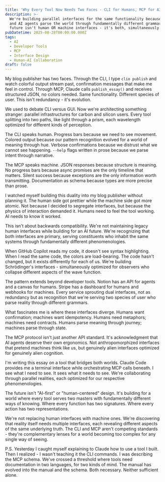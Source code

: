 ```yaml
---
title: 'Why Every Tool Now Needs Two Faces - CLI for Humans, MCP for AI'
description: >-
  We're building parallel interfaces for the same functionality because humans
  and AI agents parse the world through fundamentally different grammars. The
  future isn't human OR machine interfaces - it's both, simultaneously.
pubDatetime: 2025-08-28T00:00:00.000Z
tags:
  - AI
  - Developer Tools
  - MCP
  - Interface Design
  - Human-AI Collaboration
draft: false
---
```


My blog publisher has two faces. Through the CLI, I type `clio publish` and watch colorful output stream past, confirmation messages that make me feel in control. Through MCP, Claude calls `publish_essay()` and receives structured JSON, no colors needed. Same functionality. Different species of user. This isn't redundancy - it's evolution.

We used to debate CLI versus GUI. Now we're architecting something stranger: parallel infrastructures for carbon and silicon users. Every tool splitting into two paths, like light through a prism, each wavelength optimized for different kinds of perception.

The CLI speaks human. Progress bars because we need to see movement. Colored output because our pattern recognition evolved for a world of meaning through hue. Verbose confirmations because we distrust what we cannot see happening. `--help` flags written in prose because we parse intent through narrative.

The MCP speaks machine. JSON responses because structure is meaning. No progress bars because async promises are the only timeline that matters. Silent success because exceptions are the only information worth transmitting. Documentation as schema because types are more precise than prose.

I watched myself building this duality into my blog publisher without planning it. The human side got prettier while the machine side got more atomic. Not because I decided to segregate interfaces, but because the physics of interaction demanded it. Humans need to feel the tool working. AI needs to know it worked.

This isn't about backwards compatibility. We're not maintaining legacy human interfaces while building for an AI future. We're recognizing that both interfaces are primary, serving constituents who inhabit the same systems through fundamentally different phenomenologies.

When GitHub Copilot reads my code, it doesn't see syntax highlighting. When I read the same code, the colors are load-bearing. The code hasn't changed, but it exists differently for each of us. We're building Schrödinger's interfaces - simultaneously optimized for observers who collapse different aspects of the wave function.

The pattern extends beyond developer tools. Notion has an API for agents and a canvas for humans. Stripe has a dashboard for humans and webhooks for machines. Every service sprouting dual interfaces, not as redundancy but as recognition that we're serving two species of user who parse reality through different grammars.

What fascinates me is where these interfaces diverge. Humans want confirmation; machines want idempotency. Humans need metaphors; machines need contracts. Humans parse meaning through journey; machines parse through state.

The MCP protocol isn't just another API standard. It's acknowledgment that AI agents deserve their own ergonomics. Not anthropomorphized interfaces that pretend machines think like us, but genuinely alien interfaces optimized for genuinely alien cognition.

I'm writing this essay on a tool that bridges both worlds. Claude Code provides me a terminal interface while orchestrating MCP calls beneath. I see what I need to see. It sees what it needs to see. We're collaborating through parallel realities, each optimized for our respective phenomenologies.

The future isn't "AI-first" or "human-centered" design. It's building for a world where every tool serves two masters with fundamentally different ways of knowing. Where every function has two signatures. Where every action has two representations.

We're not replacing human interfaces with machine ones. We're discovering that reality itself needs multiple interfaces, each revealing different aspects of the same underlying truth. The CLI and MCP aren't competing standards - they're complementary lenses for a world becoming too complex for any single way of seeing.

P.S. Yesterday I caught myself explaining to Claude how to use a tool I built. Then I realized - I wasn't teaching it the CLI commands. I was describing the MCP schema. We've crossed a threshold where tools need documentation in two languages, for two kinds of mind. The manual has evolved into the manual and the schema. Both necessary. Neither sufficient alone.
